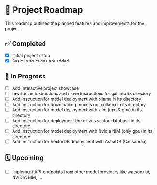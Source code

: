 # 📌 Project Roadmap

This roadmap outlines the planned features and improvements for the project.

## ✅ Completed

- [x] Initial project setup
- [x] Basic Instructions are added

## 🚧 In Progress

- [ ] Add interactive project showcase
- [ ] rewrite the instructions and move instructions for gui into its directory
- [ ] Add instruction for model deployment with ollama in its directory
- [ ] Add instruction for downloading models onto ollama in its directory
- [ ] Add instruction for model deployment with vllm (cpu & gpu) in its directory
- [ ] Add instruction for deployment the milvus vector-database in its directory
- [ ] Add instruction for model deployment with Nvidia NIM (only gpu) in its directory
- [ ] Add instruction for VectorDB deployment with AstraDB (Cassandra) 

## 🗓️ Upcoming

- [ ] Implement API-endpoints from other model providers like watsonx.ai, NVIDIA NIM, ...


